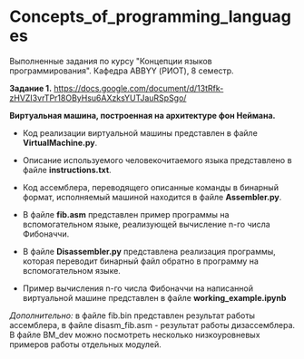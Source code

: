 # Concepts_of_programming_languages
Выполненные задания по курсу "Концепции языков программирования". Кафедра ABBYY (РИОТ), 8 семестр.

**Задание 1.** https://docs.google.com/document/d/13tRfk-zHVZI3vrTPr18OByHsu6AXzksYUTJauRSpSgo/

**Виртуальная машина, построенная на архитектуре фон Неймана.**

- Код реализации виртуальной машины представлен в файле **VirtualMachine.py**.

- Описание используемого человекочитаемого языка представлено в файле **instructions.txt**.

- Код ассемблера, переводящего описанные команды в бинарный формат, исполняемый машиной находится в файле **Assembler.py**.

- В файле **fib.asm** представлен пример программы на вспомогательном языке, реализующей вычисление n-го числа Фибоначчи.

- В файле **Disassembler.py** представлена реализация программы, которая переводит бинарный файл обратно в программу на вспомогательном языке.

- Пример вычисления n-го числа Фибоначчи на написанной виртуальной машине представлен в файле **working_example.ipynb**


*Дополнительно:* в файле fib.bin представлен результат работы ассемблера, в файле disasm_fib.asm - результат работы дизассемблера. В файле ВМ_dev можно посмотреть несколько низкоуровневых примеров работы отдельных модулей.
